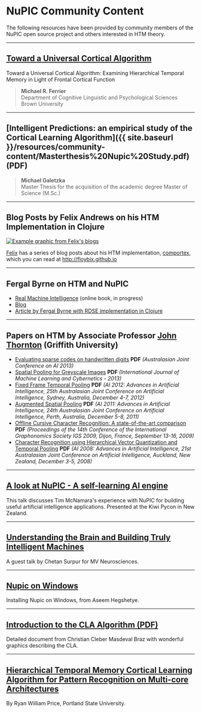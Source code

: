 
NuPIC Community Content
===========

The following resources have been provided by community members of the NuPIC open source project and others interested in HTM theory.

* * *

## [Toward a Universal Cortical Algorithm](https://drive.google.com/file/d/0B0RWGGOoommKM0llNUF3V2JJYTg/view?usp=sharing)

Toward a Universal Cortical Algorithm: Examining Hierarchical Temporal Memory in Light of Frontal Cortical Function

> **Michael R. Ferrier** <br/>
> Department of Cognitive Linguistic and Psychological Sciences  <br/>
> Brown University


* * *

## [Intelligent Predictions: an empirical study of the Cortical Learning Algorithm]({{ site.baseurl }}/resources/community-content/Masterthesis%20Nupic%20Study.pdf) (PDF)

> **Michael Galetzka** <br/>
> Master Thesis for the acquisition of the academic degree Master of Science (M.Sc.)

* * *

## Blog Posts by Felix Andrews on his HTM Implementation in Clojure

[![Example graphic from Felix's blogs](http://floybix.github.io/assets/2014-09-26/tp_example.png)](http://floybix.github.io)

[Felix](github.com/floybix) has a series of blog posts about his HTM implementation, [comportex](https://github.com/nupic-community/comportex), which you can read at <http://floybix.github.io>

* * *

## Fergal Byrne on HTM and NuPIC

- [Real Machine Intelligence](https://leanpub.com/realsmartmachines/read) (online book, in progress)
- [Blog](http://inbits.com/category/nupic/)
- [Article by Fergal Byrne with RDSE implementation in Clojure](http://fergalbyrne.github.io/rdse.html)

* * *

## Papers on HTM by Associate Professor [John Thornton](http://www.ict.griffith.edu.au/~johnt/index.html) (Griffith University)

- [Evaluating sparse codes on handwritten digits](http://www.ict.griffith.edu.au/~johnt/publications/AI2013.pdf) **PDF** *(Australasian Joint Conference on AI 2013)*
- [Spatial Pooling for Greyscale Images](http://www.ict.griffith.edu.au/~johnt/publications/IJMLC2012.pdf) **PDF** *(International Journal of Machine Learning and Cybernetics - 2013)*
- [Fixed Frame Temporal Pooling](http://www.ict.griffith.edu.au/~johnt/publications/AI2012.pdf) **PDF** *(AI 2012: Advances in Artificial Intelligence, 25th Australasian Joint Conference on Artificial Intelligence, Sydney, Australia, December 4-7, 2012)*
- [Augmented Spatial Pooling](http://www.ict.griffith.edu.au/~johnt/publications/AI2011.pdf) **PDF** *(AI 2011: Advances in Artificial Intelligence, 24th Australasian Joint Conference on Artificial Intelligence, Perth, Australia, December 5-8, 2011)*
- [Offline Cursive Character Recognition: A state-of-the-art comparison](http://www.ict.griffith.edu.au/~johnt/publications/IGS2009.pdf) **PDF** *(Proceedings of the 14th Conference of the International Graphonomics Society IGS 2009, Dijon, France, September 13-16, 2009)*
- [Character Recognition using Hierarchical Vector Quantization and Temporal Pooling](http://www.ict.griffith.edu.au/~johnt/publications/AI2008.pdf) **PDF** *(AI 2008: Advances in Artificial Intelligence, 21st Australasian Joint Conference on Artificial Intelligence, Auckland, New Zealand, December 3-5, 2008)*

* * *

## <a href="http://www.youtube.com/watch?v=rY7GLyxINFY" rel="prettyPhoto" title="A look at NuPIC - A self-learning AI engine">A look at NuPIC - A self-learning AI engine</a>

This talk discusses Tim McNamara's experience with NuPIC for building useful artificial intelligence applications. Presented at the Kiwi Pycon in New Zealand.

* * *

## <a href="http://www.youtube.com/watch?v=o8Fs3aafl9g" rel="prettyPhoto" title="Understanding the Brain and Building Truly Intelligent Machines">Understanding the Brain and Building Truly Intelligent Machines</a>

A guest talk by Chetan Surpur for MV Neurosciences.

* * *

## <a href="http://www.youtube.com/watch?v=kwXHO8t8RrE" rel="prettyPhoto" title="Nupic on Windows">Nupic on Windows</a>

Installing Nupic on Windows, from Aseem Hegshetye.

* * *

## <a href="{{ site.baseurl }}/resources/community-content/IntroductiontoCLAAlgorithm.pdf">Introduction to the CLA Algorithm (PDF)</a>

Detailed document from Christian Cleber Masdeval Braz with wonderful graphics describing the CLA.

* * *

## [Hierarchical Temporal Memory Cortical Learning Algorithm for Pattern Recognition on Multi-core Architectures](http://pdxscholar.library.pdx.edu/open_access_etds/202/)

By Ryan William Price, Portland State University.
